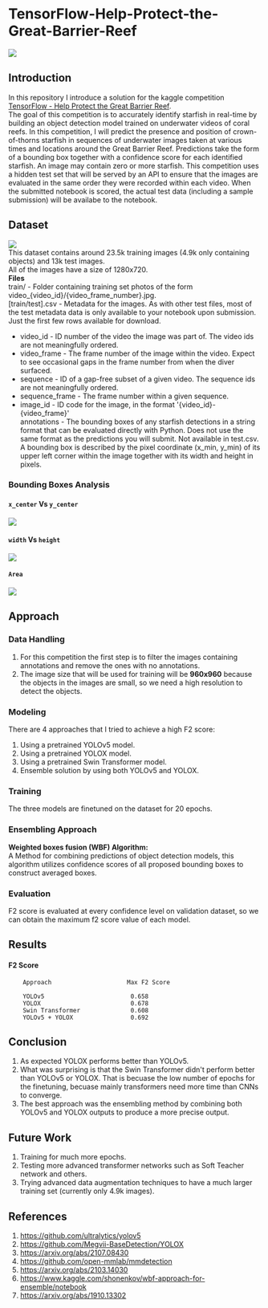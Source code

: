 # TensorFlow-Help-Protect-the-Great-Barrier-Reef
![](competition.jpg)

## Introduction
In this repository I introduce a solution for the kaggle competition [TensorFlow - Help Protect the Great Barrier Reef](https://www.kaggle.com/c/tensorflow-great-barrier-reef). <br/>
The goal of this competition is to accurately identify starfish in real-time by building an object detection
model trained on underwater videos of coral reefs.
In this competition, I will predict the presence and position of crown-of-thorns starfish in sequences of
underwater images taken at various times and locations around the Great Barrier Reef. Predictions take
the form of a bounding box together with a confidence score for each identified starfish. An image may
contain zero or more starfish.
This competition uses a hidden test set that will be served by an API to ensure that the images are
evaluated in the same order they were recorded within each video. When the submitted notebook is
scored, the actual test data (including a sample submission) will be availabe to the notebook.

## Dataset
![](example.jpg) <br/>
This dataset contains around 23.5k training images (4.9k only containing objects) and 13k test images. <br/>
All of the images have a size of 1280x720. <br/>
**Files** <br/>
train/ - Folder containing training set photos of the form video_{video_id}/{video_frame_number}.jpg. <br/>
[train/test].csv - Metadata for the images. As with other test files, most of the test metadata data is only available to your notebook upon submission. Just the first few rows available for download. <br/>
* video_id - ID number of the video the image was part of. The video ids are not meaningfully ordered. <br/>
* video_frame - The frame number of the image within the video. Expect to see occasional gaps in the frame number from when the diver surfaced. <br/>
* sequence - ID of a gap-free subset of a given video. The sequence ids are not meaningfully ordered. <br/>
* sequence_frame - The frame number within a given sequence. <br/>
* image_id - ID code for the image, in the format '{video_id}-{video_frame}' <br/>
annotations - The bounding boxes of any starfish detections in a string format that can be evaluated directly with Python. Does not use the same format as the predictions you will submit. Not available in test.csv. A bounding box is described by the pixel coordinate (x_min, y_min) of its upper left corner within the image together with its width and height in pixels. <br/>

### Bounding Boxes Analysis

#### `x_center` Vs `y_center`
![](xy_dist.jpg)

#### `width` Vs `height`
![](wh_dist.jpg)

#### `Area`
![](area.jpg)

## Approach
### Data Handling
1) For this competition the first step is to filter the images containing annotations and remove the ones with no annotations.
2) The image size that will be used for training will be **960x960** because the objects in the images are small, so we need a high resolution to detect the objects.

### Modeling
There are 4 approaches that I tried to achieve a high F2 score: <br/>
1) Using a pretrained YOLOv5 model.
2) Using a pretrained YOLOX model.
3) Using a pretrained Swin Transformer model.
4) Ensemble solution by using both YOLOv5 and YOLOX. 

### Training
The three models are finetuned on the dataset for 20 epochs. <br/>

### Ensembling Approach
**Weighted boxes fusion (WBF) Algorithm: <br/>**
A Method for combining predictions of object detection models, this algorithm utilizes confidence scores of all proposed bounding boxes to construct averaged boxes.

### Evaluation
F2 score is evaluated at every confidence level on validation dataset, so we can obtain the maximum f2 score value of each model.

## Results

#### F2 Score

        Approach                     Max F2 Score
       
        YOLOv5                        0.658
        YOLOX                         0.678
        Swin Transformer              0.608
        YOLOv5 + YOLOX                0.692

## Conclusion
1) As expected YOLOX performs better than YOLOv5.
2) What was surprising is that the Swin Transformer didn't perform better than YOLOv5 or YOLOX. That is becuase the low number of epochs for the finetuning, becuase mainly transformers need more time than CNNs to converge.
3) The best approach was the ensembling method by combining both YOLOv5 and YOLOX outputs to produce a more precise output.

## Future Work
1) Training for much more epochs.
2) Testing more advanced transformer networks such as Soft Teacher network and others.
3) Trying advanced data augmentation techniques to have a much larger training set (currently only 4.9k images). 

## References
1) https://github.com/ultralytics/yolov5
2) https://github.com/Megvii-BaseDetection/YOLOX
3) https://arxiv.org/abs/2107.08430
4) https://github.com/open-mmlab/mmdetection
5) https://arxiv.org/abs/2103.14030
6) https://www.kaggle.com/shonenkov/wbf-approach-for-ensemble/notebook
8) https://arxiv.org/abs/1910.13302

